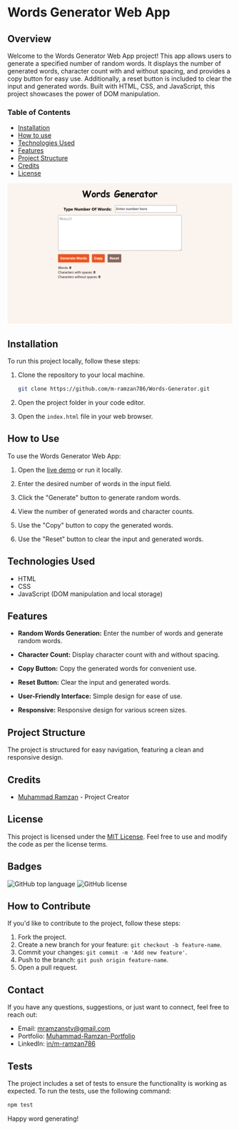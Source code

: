 # Words Generator Web App

## Overview

Welcome to the Words Generator Web App project! This app allows users to generate a specified number of random words. It displays the number of generated words, character count with and without spacing, and provides a copy button for easy use. Additionally, a reset button is included to clear the input and generated words. Built with HTML, CSS, and JavaScript, this project showcases the power of DOM manipulation.

### Table of Contents

- [Installation](#installation)
- [How to use](#how-to-use)
- [Technologies Used](#technologies-used)
- [Features](#features)
- [Project Structure](#project-structure)
- [Credits](#credits)
- [License](#license)

![Words Generator Web App Screenshot](words-generator-thumbnail.png)

## Installation

To run this project locally, follow these steps:

1. Clone the repository to your local machine.
    ```bash
    git clone https://github.com/m-ramzan786/Words-Generator.git
    ```

2. Open the project folder in your code editor.

3. Open the `index.html` file in your web browser.

## How to Use

To use the Words Generator Web App:

1. Open the [live demo](https://words-generator-ochre.vercel.app/) or run it locally.

2. Enter the desired number of words in the input field.

3. Click the "Generate" button to generate random words.

4. View the number of generated words and character counts.

5. Use the "Copy" button to copy the generated words.

6. Use the "Reset" button to clear the input and generated words.

## Technologies Used

- HTML
- CSS
- JavaScript (DOM manipulation and local storage)

## Features

- **Random Words Generation:** Enter the number of words and generate random words.

- **Character Count:** Display character count with and without spacing.

- **Copy Button:** Copy the generated words for convenient use.

- **Reset Button:** Clear the input and generated words.

- **User-Friendly Interface:** Simple design for ease of use.

- **Responsive:** Responsive design for various screen sizes.

## Project Structure

The project is structured for easy navigation, featuring a clean and responsive design.

## Credits

- [Muhammad Ramzan](https://github.com/m-ramzan786) - Project Creator

## License

This project is licensed under the [MIT License](LICENSE). Feel free to use and modify the code as per the license terms.

## Badges

![GitHub top language](https://img.shields.io/github/languages/top/m-ramzan786/Words-Generator)
![GitHub license](https://img.shields.io/github/license/m-ramzan786/Words-Generator)

## How to Contribute

If you'd like to contribute to the project, follow these steps:

1. Fork the project.
2. Create a new branch for your feature: `git checkout -b feature-name`.
3. Commit your changes: `git commit -m 'Add new feature'`.
4. Push to the branch: `git push origin feature-name`.
5. Open a pull request.

## Contact

If you have any questions, suggestions, or just want to connect, feel free to reach out:

- Email: [mramzanstv@gmail.com](mramzanstv@gmail.com)
- Portfolio: [Muhammad-Ramzan-Portfolio](https://muhammad-ramzan.vercel.app/)
- LinkedIn: [in/m-ramzan786](https://www.linkedin.com/in/m-ramzan786/)

## Tests

The project includes a set of tests to ensure the functionality is working as expected. To run the tests, use the following command:
```bash
npm test
```

Happy word generating!
